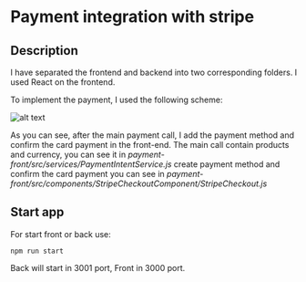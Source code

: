 # Payment integration with stripe

## Description
I have separated the frontend and backend into two corresponding folders.
I used React on the frontend. 

To implement the payment, I used the following scheme:

![alt text](https://miro.medium.com/max/828/1*i8eUDQxZdwa2NsTKj0BR7g.webp)

As you can see, after the main payment call, I add the payment method and confirm the card payment in the front-end.
The main call contain products and currency, you can see it in *payment-front/src/services/PaymentIntentService.js*
create payment method and confirm the card payment you can see in *payment-front/src/components/StripeCheckoutComponent/StripeCheckout.js*

## Start app
For start front or back use:
```
npm run start
```

Back will start in 3001 port, Front in 3000 port.